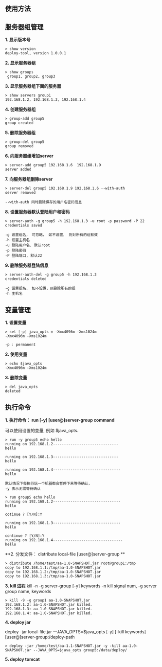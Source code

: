 使用方法
----

服务器组管理
----

**1. 显示版本号**
    
    > show version
    deploy-tool, version 1.0.0.1
    
**2. 显示服务器组**  

    > show groups
     group1, group2, group3
    
**3. 显示服务器组下面的服务器** 

    > show servers group1
    192.168.1.2, 192.168.1.3, 192.168.1.4
    
**4. 创建服务器组** 
    
    > group-add group5
    group created
    
**5. 删除服务器组**
    
    > group-del group5
    group removed
    
**6. 向服务器组增加server**    
    
    > server-add group5 192.168.1.6  192.168.1.9 
    server added 
    
**7. 向服务器组删除server**    
    
    > server-del group5 192.168.1.9 192.168.1.6 --with-auth
    server removed
    
    --with-auth 同时删除保存的用户名密码信息
    
**8. 设置服务器默认登陆用户和密码**

    > server-auth -g group5 -h 192.168.1.3 -u root -p password -P 22
    credentials saved
    
    -g 设置组名， 可忽略， 如不设置， 则对所有的组有效
    -h 设置主机名
    -u 登陆用户名, 默认root
    -p 登陆密码
    -P 登陆端口, 默认22

    
**9. 删除服务器登陆信息**
    
    > server-auth-del -g group5 -h 192.168.1.3
    credentials deleted 
    
    -g 设置组名， 如不设置，则删除所有的组
    -h 主机名
    


变量管理
--------
**1. 设置变量**

    > set [-p] java_opts = -Xmx4096m -Xms1024m
    -Xmx4096m -Xms1024m

    -p : permanent
    
**2. 使用变量**

    > echo $java_opts
    -Xmx4096m -Xms1024m
    
**3. 删除变量**
    
    > del java_opts
    deleted
    

执行命令
-----
**1. 执行命令： run [-y] [user@]server-group command**

可以使用设置的变量, 例如 $java_opts.

    > run -y group5 echo hello
    running on 192.168.1.2------------------------------
    hello
    
    running on 192.168.1.3------------------------------
    hello
    
    running on 192.168.1.4-------------------------------
    hello
    
    默认情况下每执行玩一个机器都会暂停下来等待确认， 
    -y 表示无需等待确认
    
    > run group5 echo hello
    running on 192.168.1.2-------------------------------
    hello 
    
    cotinue ? [Y/N]:Y
    
    running on 192.168.1.3-------------------------------
    hello
    
    continue ? [Y/N]:Y
    running on 192.168.1.4--------------------------------
    hello
    
    
**2. 分发文件： distribute local-file [user@]server-group ** 

    > distribute /home/test/aa-1.0-SNAPSHOT.jar root@group1:/tmp
    copy to 192.168.1.1:/tmp/aa-1.0-SNAPSHOT.jar
    copy to 192.168.1.2:/tmp/aa-1.0-SNAPSHOT.jar
    copy to 192.168.1.3:/tmp/aa-1.0-SNAPSHOT.jar
    
    
**3. kill 进程**
kill -n -g server-group [-y] keywords 
-n kill signal num,
-g server group name,
keywords 

    > kill -9 -g group1 aa-1.0-SNAPSHOT.jar
    192.168.1.2: aa-1.0-SNAPSHOT.jar killed.
    192.168.1.3: aa-1.0-SNAPSHOT.jar killed.
    192.168.1.4: aa-1.0-SNAPSHOT.jar killed.
    
**4. deploy jar** 

deploy -jar local-file.jar --JAVA_OPTS=$java_opts [-y] [-kill keywords] [user@]server-group:/deploy-path


    > deploy -jar /home/test/aa-1.1-SNAPSHOT.jar -y -kill aa-1.0-SNAPSHOT.jar --JAVA_OPTS=$java_opts group5:/data/deploy/
    
    
**5. deploy tomcat**

    
    
    
    
    
    
    
        